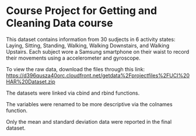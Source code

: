 # Course Project for Getting and Cleaning Data course

This dataset contains information from 30 sudjects in 6 activity states: Laying, Sitting, Standing, Walking, Walking Downstairs, and Walking Upstairs.  Each subject wore a Samsung smartphone on their waist to record their movements using a accelerometer and gyroscope.

To view the raw data, download the files through this link: https://d396qusza40orc.cloudfront.net/getdata%2Fprojectfiles%2FUCI%20HAR%20Dataset.zip

The datasets were linked via cbind and rbind functions.

The variables were renamed to be more descriptive via the colnames function.

Only the mean and standard deviation data were reported in the final dataset.  
